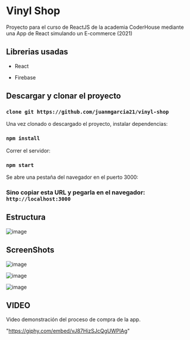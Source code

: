# Vinyl Shop

Proyecto para el curso de ReactJS de la academia CoderHouse mediante una App de React simulando un E-commerce (2021)

## Librerias usadas

- React

- Firebase

  

## Descargar y clonar el proyecto

### `clone git https://github.com/juanmgarcia21/vinyl-shop`

Una vez clonado o descargado el proyecto, instalar dependencias:

### `npm install`

Correr el servidor:

### `npm start`

Se abre una pestaña del navegador en el puerto 3000:

### Sino copiar esta URL y pegarla en el navegador: `http://localhost:3000`



## Estructura

![image](https://user-images.githubusercontent.com/73263498/130534019-0545eaa4-b6cf-4721-a079-f1dab747a488.png)


## ScreenShots

![image](https://user-images.githubusercontent.com/73263498/130533963-718bd9bb-cf87-4fdd-b3ff-4cdc08b3ae29.png)

![image](https://user-images.githubusercontent.com/73263498/130533904-e1dec53a-7218-4994-8032-5eb25025b056.png)


![image](https://user-images.githubusercontent.com/73263498/130533988-3d000aec-a9f4-4c19-9e3b-f5469355d44a.png)




## VIDEO

Video demonstración del proceso de compra de la app.


"https://giphy.com/embed/vJ87HizSJcQgUWPlAg"